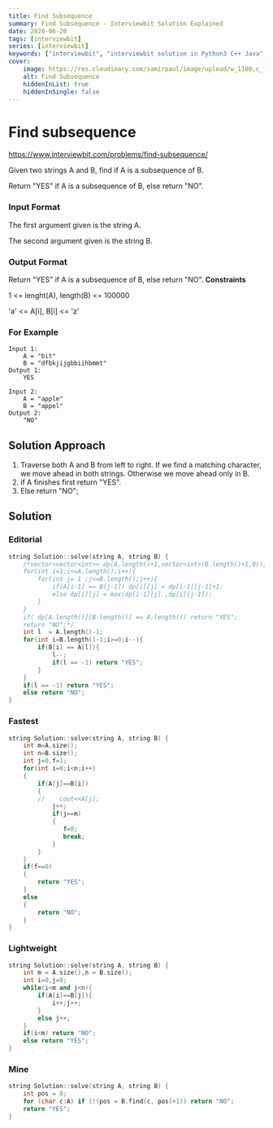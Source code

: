 ```yaml
---
title: Find Subsequence
summary: Find Subsequence - Interviewbit Solution Explained
date: 2020-06-20
tags: [interviewbit]
series: [interviewbit]
keywords: ["interviewbit", "interviewbit solution in Python3 C++ Java", "Find Subsequence Solution Explained"]
cover:
    image: https://res.cloudinary.com/samirpaul/image/upload/w_1100,c_fit,co_rgb:FFFFFF,l_text:Arial_75_bold:Find Subsequence - Solution Explained/problem-solving.webp
    alt: Find Subsequence
    hiddenInList: true
    hiddenInSingle: false
---
```


# Find subsequence

https://www.interviewbit.com/problems/find-subsequence/

Given two strings A and B, find if A is a subsequence of B.

Return "YES" if A is a subsequence of B, else return "NO".

### Input Format

The first argument given is the string A.

The second argument given is the string B.

### Output Format

Return "YES" if A is a subsequence of B, else return "NO". **Constraints**

1 <= lenght(A), length(B) <= 100000

'a' <= A[i], B[i] <= 'z'

### For Example
```
Input 1:
    A = "bit"
    B = "dfbkjijgbbiihbmmt"
Output 1:
    YES

Input 2:
    A = "apple"
    B = "appel"
Output 2:
    "NO"
```

## Solution Approach

1. Traverse both A and B from left to right. If we find a matching character, we move ahead in both strings. Otherwise we move ahead only in B.
2. if A finishes first return "YES".
3. Else return "NO";

## Solution
### Editorial
```cpp
string Solution::solve(string A, string B) {
    /*vector<vector<int>> dp(A.length()+1,vector<int>(B.length()+1,0));
    for(int i=1;i<=A.length();i++){
        for(int j= 1 ;j<=B.length();j++){
            if(A[i-1] == B[j-1]) dp[i][j] = dp[i-1][j-1]+1;
            else dp[i][j] = max(dp[i-1][j] ,dp[i][j-1]);
        }
    }
    if( dp[A.length()][B.length()] == A.length()) return "YES";
    return "NO";*/
    int l  = A.length()-1;
    for(int i=B.length()-1;i>=0;i--){
        if(B[i] == A[l]){
            l--;
            if(l == -1) return "YES";
        }
    }
    if(l == -1) return "YES";
    else return "NO";
}
```
### Fastest
```cpp
string Solution::solve(string A, string B) {
    int m=A.size();
    int n=B.size();
    int j=0,f=1;
    for(int i=0;i<n;i++)
    {
        if(A[j]==B[i])
        {
        //    cout<<A[j];
            j++;
            if(j==m)
            {
               f=0;
               break;
            }
        }
    }
    if(f==0)
    {
        return "YES";
    }
    else
    {
        return "NO";
    }
}
```
### Lightweight
```cpp
string Solution::solve(string A, string B) {
    int m = A.size(),n = B.size();
    int i=0,j=0;
    while(i<m and j<n){
        if(A[i]==B[j]){
            i++;j++;
        }
        else j++;
    }
    if(i<m) return "NO";
    else return "YES";
}
```

### Mine
```cpp
string Solution::solve(string A, string B) {
    int pos = 0;
    for (char c:A) if (!(pos = B.find(c, pos)+1)) return "NO";
    return "YES";
}
```
